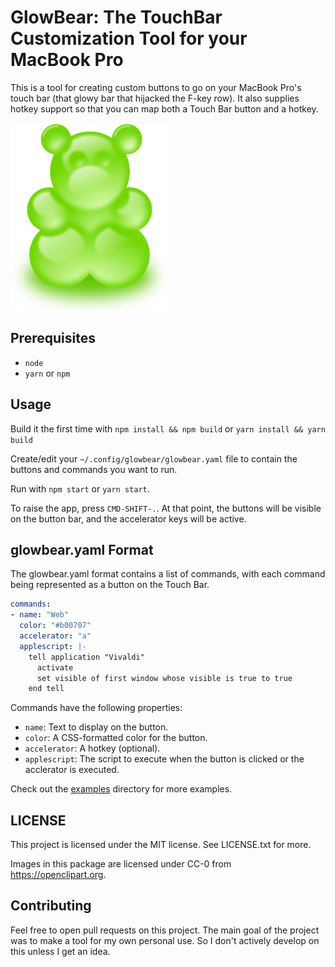 # GlowBear: The TouchBar Customization Tool for your MacBook Pro

This is a tool for creating custom buttons to go on your MacBook Pro's touch bar
(that glowy bar that hijacked the F-key row). It also supplies hotkey support
so that you can map both a Touch Bar button and a hotkey.

![Glow Bear](lemmling-Gummy-bear-sort-of-300px.png)

## Prerequisites

- `node`
- `yarn` or `npm`

## Usage

Build it the first time with `npm install && npm build` or `yarn install && yarn build`

Create/edit your `~/.config/glowbear/glowbear.yaml` file to contain the buttons and commands you want to run.

Run with `npm start` or `yarn start`.

To raise the app, press `CMD-SHIFT-.`. At that point, the buttons will be visible
on the button bar, and the accelerator keys will be active.

## glowbear.yaml Format

The glowbear.yaml format contains a list of commands, with each command being
represented as a button on the Touch Bar.

```yaml
commands:
- name: "Web"
  color: "#b00707"
  accelerator: "a"
  applescript: |-
    tell application "Vivaldi"
      activate
      set visible of first window whose visible is true to true
    end tell
```

Commands have the following properties:

- `name`: Text to display on the button.
- `color`: A CSS-formatted color for the button.
- `accelerator`: A hotkey (optional).
- `applescript`: The script to execute when the button is clicked or the
  acclerator is executed.

Check out the [examples](examples/glowbear.yaml) directory for more examples.

## LICENSE

This project is licensed under the MIT license. See LICENSE.txt for more.

Images in this package are licensed under CC-0 from https://openclipart.org.

## Contributing

Feel free to open pull requests on this project. The main goal of the project
was to make a tool for my own personal use. So I don't actively develop on this
unless I get an idea.
